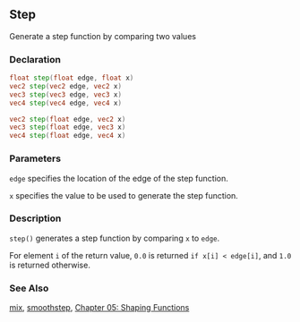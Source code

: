 ## Step
Generate a step function by comparing two values

### Declaration
```glsl
float step(float edge, float x)  
vec2 step(vec2 edge, vec2 x)  
vec3 step(vec3 edge, vec3 x)  
vec4 step(vec4 edge, vec4 x)

vec2 step(float edge, vec2 x)  
vec3 step(float edge, vec3 x)  
vec4 step(float edge, vec4 x)
```

### Parameters
```edge``` specifies the location of the edge of the step function.

```x``` specifies the value to be used to generate the step function.

### Description
```step()``` generates a step function by comparing ```x``` to ```edge```.

For element ```i``` of the return value, ```0.0``` is returned ```if x[i] < edge[i]```, and ```1.0``` is returned otherwise.

<div class="simpleFunction" data="y = step(0.5,x); "></div>

<div class="codeAndCanvas" data="../05/step.frag"></div>

### See Also
[mix](/glossary/?search=mix), [smoothstep](/glossary/?search=smoothstep), [Chapter 05: Shaping Functions](/05/)
